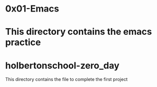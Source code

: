 
# 0x01-Emacs

This directory contains the emacs practice
=======
# holbertonschool-zero_day

This directory contains the file to complete the first project


